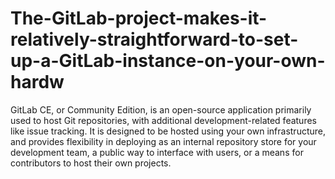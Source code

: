 # The-GitLab-project-makes-it-relatively-straightforward-to-set-up-a-GitLab-instance-on-your-own-hardw
GitLab CE, or Community Edition, is an open-source application primarily used to host Git repositories, with additional development-related features like issue tracking. It is designed to be hosted using your own infrastructure, and provides flexibility in deploying as an internal repository store for your development team, a public way to interface with users, or a means for contributors to host their own projects.
